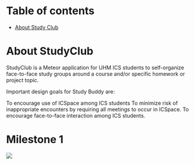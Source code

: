 # Table of contents

* [About Study Club](#about-studyclub2018)

# About StudyClub

StudyClub is a Meteor application for UHM ICS students to self-organize face-to-face study groups around a course and/or specific homework or project topic.


Important design goals for Study Buddy are:

To encourage use of ICSpace among ICS students
To minimize risk of inappropriate encounters by requiring all meetings to occur in ICSpace.
To encourage face-to-face interaction among ICS students.




# Milestone 1

<img class="ui floated image" src="../images/badExample.jpg">

